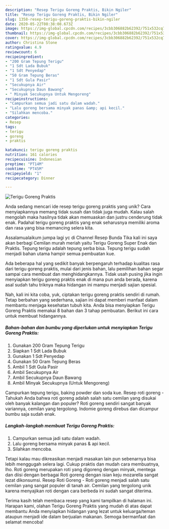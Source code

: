 ```yaml
---
description: "Resep Terigu Goreng Praktis, Bikin Ngiler"
title: "Resep Terigu Goreng Praktis, Bikin Ngiler"
slug: 1358-resep-terigu-goreng-praktis-bikin-ngiler
date: 2020-05-22T08:38:08.673Z
image: https://img-global.cpcdn.com/recipes/3cbb306882b62392/751x532cq70/terigu-goreng-praktis-foto-resep-utama.jpg
thumbnail: https://img-global.cpcdn.com/recipes/3cbb306882b62392/751x532cq70/terigu-goreng-praktis-foto-resep-utama.jpg
cover: https://img-global.cpcdn.com/recipes/3cbb306882b62392/751x532cq70/terigu-goreng-praktis-foto-resep-utama.jpg
author: Christina Stone
ratingvalue: 4.9
reviewcount: 6
recipeingredient:
- "200 Gram Tepung Terigu"
- "1 Sdt Lada Bubuk"
- "1 Sdt Penyedap"
- "50 Gram Tepung Beras"
- "1 Sdt Gula Pasir"
- "Secukupnya Air"
- "Secukupnya Daun Bawang"
- " Minyak Secukupnya Untuk Mengoreng"
recipeinstructions:
- "Campurkan semua jadi satu dalam wadah."
- "Lalu goreng bersama minyak panas &amp; api kecil."
- "Silahkan mencoba."
categories:
- Resep
tags:
- terigu
- goreng
- praktis

katakunci: terigu goreng praktis 
nutrition: 161 calories
recipecuisine: Indonesian
preptime: "PT14M"
cooktime: "PT45M"
recipeyield: "1"
recipecategory: Dinner

---
```



![Terigu Goreng Praktis](https://img-global.cpcdn.com/recipes/3cbb306882b62392/751x532cq70/terigu-goreng-praktis-foto-resep-utama.jpg)

Anda sedang mencari ide resep terigu goreng praktis yang unik? Cara menyiapkannya memang tidak susah dan tidak juga mudah. Kalau salah mengolah maka hasilnya tidak akan memuaskan dan justru cenderung tidak enak. Padahal terigu goreng praktis yang enak seharusnya memiliki aroma dan rasa yang bisa memancing selera kita.

Assalamualaikum jumpa lagi yc di Channel Resep Bunda Tika kali ini saya akan berbagi Cemilan murah meriah yaitu Terigu Goreng Super Enak dan Praktis. Tepung terigu adalah tepung serba bisa. Tepung terigu sudah menjadi bahan utama hampir semua pembuatan kue.

Ada beberapa hal yang sedikit banyak berpengaruh terhadap kualitas rasa dari terigu goreng praktis, mulai dari jenis bahan, lalu pemilihan bahan segar sampai cara membuat dan menghidangkannya. Tidak usah pusing jika ingin menyiapkan terigu goreng praktis enak di mana pun anda berada, karena asal sudah tahu triknya maka hidangan ini mampu menjadi sajian spesial.


Nah, kali ini kita coba, yuk, ciptakan terigu goreng praktis sendiri di rumah. Tetap berbahan yang sederhana, sajian ini dapat memberi manfaat dalam membantu menjaga kesehatan tubuh kita. Anda bisa menyiapkan Terigu Goreng Praktis memakai 8 bahan dan 3 tahap pembuatan. Berikut ini cara untuk membuat hidangannya.

<!--inarticleads1-->

##### Bahan-bahan dan bumbu yang diperlukan untuk menyiapkan Terigu Goreng Praktis:

1. Gunakan 200 Gram Tepung Terigu
1. Siapkan 1 Sdt Lada Bubuk
1. Gunakan 1 Sdt Penyedap
1. Gunakan 50 Gram Tepung Beras
1. Ambil 1 Sdt Gula Pasir
1. Ambil Secukupnya Air
1. Ambil Secukupnya Daun Bawang
1. Ambil  Minyak Secukupnya (Untuk Mengoreng)


Campurkan tepung terigu, baking powder dan soda kue. Resep roti goreng - Tahukah Anda bahwa roti goreng adalah salah satu cemilan yang disukai oleh banyak kalangan dan populer? Roti goreng sendiri sangat banyak variannya, cemilan yang tergolong. Indomie goreng direbus dan dicampur bumbu saja sudah enak. 

<!--inarticleads2-->

##### Langkah-langkah membuat Terigu Goreng Praktis:

1. Campurkan semua jadi satu dalam wadah.
1. Lalu goreng bersama minyak panas &amp; api kecil.
1. Silahkan mencoba.


Tetapi kalau mau dikreasikan menjadi masakan lain pun sebenarnya bisa lebih menggugah selera lagi. Cukup praktis dan mudah cara membuatnya, lho. Roti goreng merupakan roti yang digoreng dengan minyak, mentega dan diisi dengan berbagai Roti goreng dengan isian keju mozarella sangat lezat dikonsumsi. Resep Roti Goreng - Roti goreng menjadi salah satu cemilan yang sangat populer di tanah air. Cemilan yang tergolong unik karena menyajikan roti dengan cara berbeda ini sudah sangat diterima. 

Terima kasih telah membaca resep yang kami tampilkan di halaman ini. Harapan kami, olahan Terigu Goreng Praktis yang mudah di atas dapat membantu Anda menyiapkan hidangan yang lezat untuk keluarga/teman ataupun menjadi ide dalam berjualan makanan. Semoga bermanfaat dan selamat mencoba!
